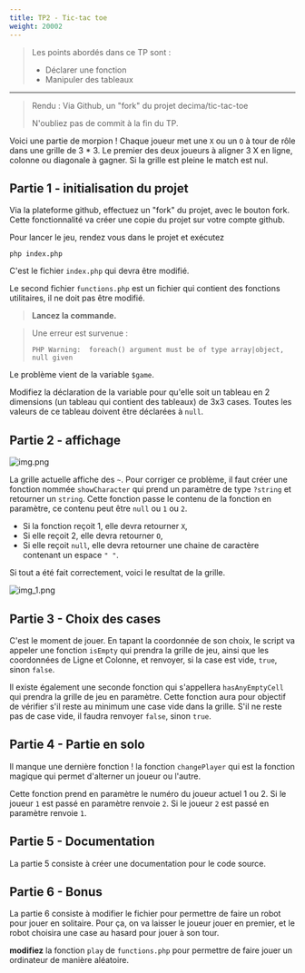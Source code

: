 ```yaml
---
title: TP2 - Tic-tac toe
weight: 20002
---
```

> Les points abordés dans ce TP sont : 
> - Déclarer une fonction
> - Manipuler des tableaux

---
>
> Rendu : Via Github, un "fork" du projet decima/tic-tac-toe
>
> N'oubliez pas de commit à la fin du TP.


Voici une partie de morpion ! 
Chaque joueur met une `X` ou un `O` à tour de rôle dans une grille de 3 * 3.
Le premier des deux joueurs à aligner 3 X en ligne, colonne ou diagonale à gagner.
Si la grille est pleine le match est nul. 


## Partie 1 - initialisation du projet

Via la plateforme github, effectuez un "fork" du projet, avec le bouton fork.
Cette fonctionnalité va créer une copie du projet sur votre compte github. 

Pour lancer le jeu, rendez vous dans le projet et exécutez 
```shell
php index.php
```
C'est le fichier `index.php` qui devra être modifié.

Le second fichier `functions.php` est un fichier qui contient des fonctions utilitaires, il ne doit pas être modifié.

> **Lancez la commande.**

> Une erreur est survenue :
> ```
> PHP Warning:  foreach() argument must be of type array|object, null given
> ```

Le problème vient de la variable `$game`. 

Modifiez la déclaration de la variable pour qu'elle soit un tableau en 2 dimensions (un tableau qui contient des tableaux) de 3x3 cases. Toutes les valeurs de ce tableau doivent être déclarées à `null`.

## Partie 2 - affichage

![img.png](../img.png)

La grille actuelle affiche des `~`. Pour corriger ce problème, il faut créer une fonction nommée `showCharacter` qui 
prend un paramètre de type `?string` et retourner un `string`.
Cette fonction passe le contenu de la fonction en paramètre, ce contenu peut être `null` ou `1` ou `2`.

- Si la fonction reçoit 1, elle devra retourner `X`, 
- Si elle reçoit 2, elle devra retourner `O`,
- Si elle reçoit `null`, elle devra retourner une chaine de caractère contenant un espace `" "`.

Si tout a été fait correctement, voici le resultat de la grille.

![img_1.png](../img_1.png)

## Partie 3 - Choix des cases

C'est le moment de jouer.
En tapant la coordonnée de son choix, le script va appeler une fonction `isEmpty` qui prendra la grille de jeu,
ainsi que les coordonnées de Ligne et Colonne, et renvoyer, si la case est vide, `true`, sinon `false`.

Il existe également une seconde fonction qui s'appellera `hasAnyEmptyCell` qui prendra la grille de jeu en paramètre.
Cette fonction aura pour objectif de vérifier s'il reste au minimum une case vide dans la grille.
S'il ne reste pas de case vide, il faudra renvoyer `false`, sinon `true`.

## Partie 4 - Partie en solo

Il manque une dernière fonction ! la fonction `changePlayer` qui est la fonction magique qui permet d'alterner un joueur ou l'autre.

Cette fonction prend en paramètre le numéro du joueur actuel 1 ou 2.
Si le joueur `1` est passé en paramètre renvoie `2`. Si le joueur `2` est passé en paramètre renvoie `1`.


## Partie 5 - Documentation

La partie 5 consiste à créer une documentation pour le code source.


## Partie 6 - Bonus

La partie 6 consiste à modifier le fichier pour permettre de faire un robot pour jouer en solitaire.
Pour ça, on va laisser le joueur jouer en premier, et le robot choisira une case au hasard pour jouer à son tour.

**modifiez** la fonction `play` de `functions.php` pour permettre de faire jouer un ordinateur de manière aléatoire. 